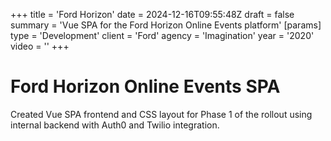 +++
title = 'Ford Horizon'
date = 2024-12-16T09:55:48Z
draft = false
summary = 'Vue SPA for the Ford Horizon Online Events platform'
[params]
  type = 'Development'
  client = 'Ford'
  agency = 'Imagination'
  year = '2020'
  video = ''
+++

# Ford Horizon Online Events SPA

Created Vue SPA frontend and CSS layout for Phase 1 of the rollout using internal backend with Auth0 and Twilio integration.
